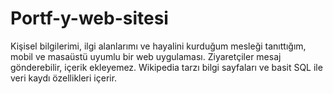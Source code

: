 # Portf-y-web-sitesi
Kişisel bilgilerimi, ilgi alanlarımı ve hayalini kurduğum mesleği tanıttığım, mobil ve masaüstü uyumlu bir web uygulaması. Ziyaretçiler mesaj gönderebilir, içerik ekleyemez. Wikipedia tarzı bilgi sayfaları ve basit SQL ile veri kaydı özellikleri içerir.
